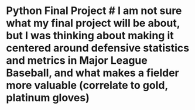 # Python Final Project # I am not sure what my final project will be about, but I was thinking about making it centered around defensive statistics and metrics in Major League Baseball, and what makes a fielder more valuable (correlate to gold, platinum gloves)
